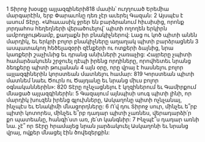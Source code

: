1 Տիրոջ խօսքը այլազգիների818 մասին՝ ուղղուած Երեմիա մարգարէին, երբ Փարաւոնը դեռ չէր աւերել Գազան:
2 Այսպէս է ասում Տէրը.
«Ահաւասիկ ջրեր են բարձրանում հիւսիսից,
որոնք յորդահոս հեղեղների վերածուելով՝
պիտի ողողեն երկիրն ամբողջութեամբ,
քաղաքն իր բնակիչներով:
Լաց ու կոծ պիտի անեն մարդիկ,
եւ երկրի բոլոր բնակիչները աղաղակ պիտի բարձրացնեն
3 ասպատակող հեծելազօրի զէնքերի ու ոտքերի ձայնից,
նրա կառքերի շաչիւնից
եւ դրանց անիւների շառաչից: Հայրերը չպիտի համարձակուեն շրջուել դէպի իրենց որդիները,
որովհետեւ նրանց ձեռքերը պիտի թուլանան
4 այն օրը, որը վրայ է հասնելու
բոլոր այլազգիներին կորստեան մատնելու համար:
819 Կորստեան պիտի մատնեմ նաեւ Ծուրն ու Ծայդանը
եւ նրանց միւս բոլոր օգնականներին»:
820 Տէրը ոչնչացնելու է կղզիներում եւ Գամիրքում մնացած այլազգիներին:
5 Գազայում այնպիսի սուգ պիտի լինի,
որ մարդիկ խուզեն իրենց գլուխները,
Ասկաղոնը պիտի ոչնչանայ,
ինչպէս եւ Ենակիմի մնացորդները:
6 Ո՛վ դու Տիրոջ սուր,
մինչեւ ե՞րբ պիտի կոտորես,
մինչեւ ե՞րբ դադար պիտի չառնես,
վերադարձի՛ր քո պատեանը,
հանգի՛ստ առ, յե՛տ կանգնիր:
7 Ինչպէ՞ս դադար առնի նա.
չէ՞ որ Տէրը հրամայեց նրան յարձակուել Ասկաղոնի եւ նրանց վրայ,
ովքեր մնացել էին ծովեզերքին:
